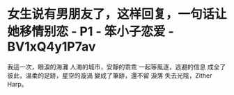 # 女生说有男朋友了，这样回复，一句话让她移情别恋 - P1 - 笨小子恋爱 - BV1xQ4y1P7av

我這一次，眼淚的海灘 人海的城市，安靜的乖乖 一起等風逐，逃避的信息 成全了彼此，溫柔的足跡，星空的漩渦 變成了筆跡，還不留 淚落 失去光陰，Zither Harp。

